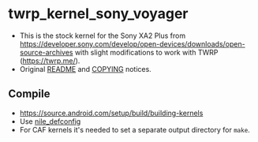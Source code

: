 # twrp_kernel_sony_voyager

- This is the stock kernel for the Sony XA2 Plus from https://developer.sony.com/develop/open-devices/downloads/open-source-archives with slight modifications to work with TWRP (https://twrp.me/).
- Original [README](../master/README) and [COPYING](../master/COPYING) notices.

## Compile
- https://source.android.com/setup/build/building-kernels
- Use [nile_defconfig](../master/arch/arm64/configs/nile_defconfig)
- For CAF kernels it's needed to set a separate output directory for `make`.
